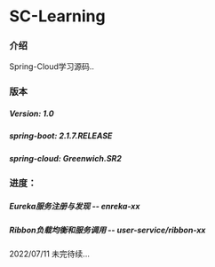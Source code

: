 # SC-Learning

### 介绍
Spring-Cloud学习源码..
### 版本
##### Version: 1.0
##### spring-boot: 2.1.7.RELEASE
##### spring-cloud: Greenwich.SR2
### 进度：
##### Eureka服务注册与发现     -- enreka-xx
##### Ribbon负载均衡和服务调用     -- user-service/ribbon-xx

2022/07/11 未完待续...
